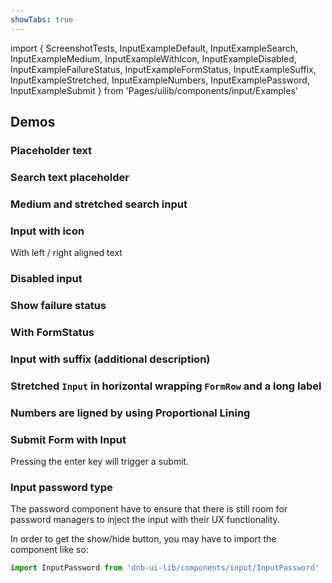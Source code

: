 ```yaml
---
showTabs: true
---
```


import {
ScreenshotTests,
InputExampleDefault,
InputExampleSearch,
InputExampleMedium,
InputExampleWithIcon,
InputExampleDisabled,
InputExampleFailureStatus,
InputExampleFormStatus,
InputExampleSuffix,
InputExampleStretched,
InputExampleNumbers,
InputExamplePassword,
InputExampleSubmit
} from 'Pages/uilib/components/input/Examples'

## Demos

### Placeholder text

<InputExampleDefault />

### Search text placeholder

<InputExampleSearch />

### Medium and stretched search input

<InputExampleMedium />

### Input with icon

With left / right aligned text

<InputExampleWithIcon />

### Disabled input

<InputExampleDisabled />

### Show failure status

<InputExampleFailureStatus />

### With FormStatus

<InputExampleFormStatus />

### Input with suffix (additional description)

<InputExampleSuffix />

### Stretched `Input` in horizontal wrapping `FormRow` and a long label

<InputExampleStretched />

### Numbers are ligned by using Proportional Lining

<InputExampleNumbers />

### Submit Form with Input

Pressing the enter key will trigger a submit.

<InputExampleSubmit />

### Input password type

The password component have to ensure that there is still room for password managers to inject the input with their UX functionality.

In order to get the show/hide button, you may have to import the component like so:

```js
import InputPassword from 'dnb-ui-lib/components/input/InputPassword'
```

<InputExamplePassword />

<ScreenshotTests />
